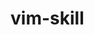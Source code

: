 # vim-skill

[1]: https://codeincomplete.com/posts/split-windows-and-tabs-in-vim/ "1"
[2]: https://archer1609wp.wordpress.com/2017/07/17/vim-split-tab/ "2"
[3]: https://stackoverflow.com/questions/28313975/how-to-convert-split-windows-to-tabs-and-vice-versa-in-vim "3"
[4]: https://stackoverflow.com/questions/1269603/to-switch-from-vertical-split-to-horizontal-split-fast-in-vim "4"
